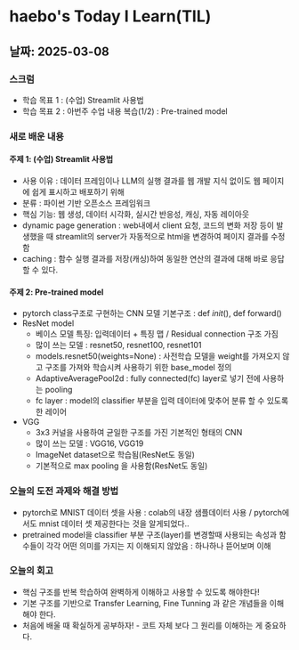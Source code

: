 # haebo's Today I Learn(TIL)

## 날짜: 2025-03-08

### 스크럼
- 학습 목표 1 : (수업) Streamlit 사용법
- 학습 목표 2 : 아번주 수업 내용 복습(1/2) : Pre-trained model

### 새로 배운 내용
#### 주제 1: (수업) Streamlit 사용법
- 사용 이유 : 데이터 프레임이나 LLM의 실행 결과를 웹 개발 지식 없이도 웹 페이지에 쉽게 표시하고 배포하기 위해
- 분류 : 파이썬 기반 오픈소스 프레임워크
- 핵심 기능: 웹 생성, 데이터 시각화, 실시간 반응성, 캐싱, 자동 레이아웃
- dynamic page generation : web내에서 client 요청, 코드의 변화 저장 등이 발생했을 때 streamlit의 server가 자동적으로 html을 변경하여 페이지 결과를 수정함
- caching : 함수 실행 결과를 저장(캐싱)하여 동일한 연산의 결과에 대해 바로 응답할 수 있다. 

#### 주제 2: Pre-trained model
- pytorch class구조로 구현하는 CNN 모델 기본구조 : def _init_(), def forward()
- ResNet model 
    - 베이스 모델 특징:  입력데이터 + 특징 맵 / Residual connection 구조 가짐
    - 많이 쓰는 모델 : resnet50, resnet100, resnet101
    - models.resnet50(weights=None) : 사전학습 모델을 weight를 가져오지 않고 구조를 가져와 학습시켜 사용하기 위한 base_model 정의
    - AdaptiveAveragePool2d : fully connected(fc) layer로 넣기 전에 사용하는 pooling
    - fc layer : model의 classifier 부분을 입력 데이터에 맞추어 분류 할 수 있도록 한 레이어
- VGG
    - 3x3 커널을 사용하여 균일한 구조를 가진 기본적인 형태의 CNN
    - 많이 쓰는 모델 : VGG16, VGG19
    - ImageNet dataset으로 학습됨(ResNet도 동일)
    - 기본적으로 max pooling 을 사용함(ResNet도 동일)

### 오늘의 도전 과제와 해결 방법
- pytorch로 MNIST 데이터 셋을 사용 : colab의 내장 샘플데이터 사용 / pytorch에서도 mnist 데이터 셋 제공한다는 것을 알게되었다..
- pretrained model을 classifier 부분 구조(layer)를 변경할때 사용되는 속성과 함수들이 각각 어떤 의미를 가지는 지 이해되지 않았음 : 하나하나 뜯어보며 이해

### 오늘의 회고
- 핵심 구조를 반복 학습하여 완벽하게 이해하고 사용할 수 있도록 해야한다! 
- 기본 구조를 기반으로 Transfer Learning, Fine Tunning 과 같은 개념들을 이해해야 한다. 
- 처음에 배울 때 확실하게 공부하자! - 코트 자체 보다 그 원리를 이해하는 게 중요하다. 